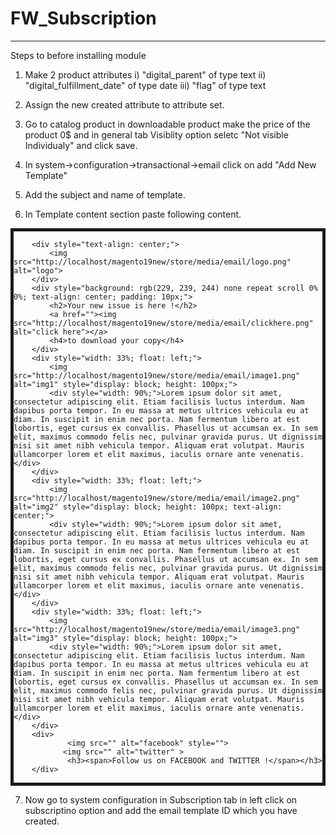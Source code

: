 # FW_Subscription
--------------------------------------------------------------------------------------------------------------------------------------
Steps to before installing module

1. Make 2 product attributes
    i) "digital_parent" of type text
    ii) "digital_fulfillment_date" of type date
    iii) "flag" of type text

2. Assign the new created attribute to attribute set.

3. Go to catalog product in downloadable product make the price of the product 0$ and  in general tab Visiblity option seletc "Not visible Individualy" and click save.

4. In system->configuration->transactional->email click on add "Add New Template"
5. Add the subject and name of template.
6. In Template content section paste following content.

<div style="border: 5px solid;">
        
        <div style="text-align: center;">
            <img src="http://localhost/magento19new/store/media/email/logo.png" alt="logo">
        </div>
        <div style="background: rgb(229, 239, 244) none repeat scroll 0% 0%; text-align: center; padding: 10px;">
            <h2>Your new issue is here !</h2>
            <a href=""><img src="http://localhost/magento19new/store/media/email/clickhere.png" alt="click here"></a>
            <h4>to download your copy</h4>
        </div>
        <div style="width: 33%; float: left;">
            <img src="http://localhost/magento19new/store/media/email/image1.png" alt="img1" style="display: block; height: 100px;">
            <div style="width: 90%;">Lorem ipsum dolor sit amet, consectetur adipiscing elit. Etiam facilisis luctus interdum. Nam dapibus porta tempor. In eu massa at metus ultrices vehicula eu at diam. In suscipit in enim nec porta. Nam fermentum libero at est lobortis, eget cursus ex convallis. Phasellus ut accumsan ex. In sem elit, maximus commodo felis nec, pulvinar gravida purus. Ut dignissim nisi sit amet nibh vehicula tempor. Aliquam erat volutpat. Mauris ullamcorper lorem et elit maximus, iaculis ornare ante venenatis.</div>
        </div>
        <div style="width: 33%; float: left;">
            <img src="http://localhost/magento19new/store/media/email/image2.png" alt="img2" style="display: block; height: 100px; text-align: center;">
            <div style="width: 90%;">Lorem ipsum dolor sit amet, consectetur adipiscing elit. Etiam facilisis luctus interdum. Nam dapibus porta tempor. In eu massa at metus ultrices vehicula eu at diam. In suscipit in enim nec porta. Nam fermentum libero at est lobortis, eget cursus ex convallis. Phasellus ut accumsan ex. In sem elit, maximus commodo felis nec, pulvinar gravida purus. Ut dignissim nisi sit amet nibh vehicula tempor. Aliquam erat volutpat. Mauris ullamcorper lorem et elit maximus, iaculis ornare ante venenatis. </div>
        </div>
        <div style="width: 33%; float: left;">
            <img src="http://localhost/magento19new/store/media/email/image3.png" alt="img3" style="display: block; height: 100px;">
            <div style="width: 90%;">Lorem ipsum dolor sit amet, consectetur adipiscing elit. Etiam facilisis luctus interdum. Nam dapibus porta tempor. In eu massa at metus ultrices vehicula eu at diam. In suscipit in enim nec porta. Nam fermentum libero at est lobortis, eget cursus ex convallis. Phasellus ut accumsan ex. In sem elit, maximus commodo felis nec, pulvinar gravida purus. Ut dignissim nisi sit amet nibh vehicula tempor. Aliquam erat volutpat. Mauris ullamcorper lorem et elit maximus, iaculis ornare ante venenatis. </div>
        </div>
        <div>
                <img src="" alt="facebook" style="">
               <img src="" alt="twitter" >
                <h3><span>Follow us on FACEBOOK and TWITTER !</span></h3>
        </div>
</div>

7. Now go to system configuration in Subscription tab in left click on subscriptino option and add the email template ID which you have created.

